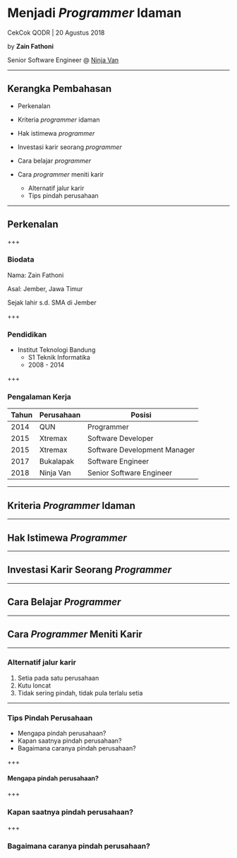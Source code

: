 # Menjadi _Programmer_ Idaman

CekCok QODR | 20 Agustus 2018

by **Zain Fathoni**

Senior Software Engineer @ [Ninja Van](https://ninjavan.co)

---

## Kerangka Pembahasan

- Perkenalan
- Kriteria _programmer_ idaman
- Hak istimewa _programmer_
- Investasi karir seorang _programmer_
- Cara belajar _programmer_
- Cara _programmer_ meniti karir

  - Alternatif jalur karir
  - Tips pindah perusahaan

---

## Perkenalan

+++

### Biodata

Nama: Zain Fathoni

Asal: Jember, Jawa Timur

Sejak lahir s.d. SMA di Jember

+++

### Pendidikan

- Institut Teknologi Bandung
  - S1 Teknik Informatika
  - 2008 - 2014

+++

### Pengalaman Kerja

| Tahun | Perusahaan | Posisi                       |
| ----- | ---------- | ---------------------------- |
| 2014  | QUN        | Programmer                   |
| 2015  | Xtremax    | Software Developer           |
| 2015  | Xtremax    | Software Development Manager |
| 2017  | Bukalapak  | Software Engineer            |
| 2018  | Ninja Van  | Senior Software Engineer     |

---

## Kriteria _Programmer_ Idaman

---

## Hak Istimewa _Programmer_

---

## Investasi Karir Seorang _Programmer_

---

## Cara Belajar _Programmer_

---

## Cara _Programmer_ Meniti Karir

---

### Alternatif jalur karir

1. Setia pada satu perusahaan
2. Kutu loncat
3. Tidak sering pindah, tidak pula terlalu setia

---

### Tips Pindah Perusahaan

- Mengapa pindah perusahaan?
- Kapan saatnya pindah perusahaan?
- Bagaimana caranya pindah perusahaan?

+++

#### Mengapa pindah perusahaan?

+++

### Kapan saatnya pindah perusahaan?

+++

### Bagaimana caranya pindah perusahaan?
